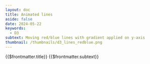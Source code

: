 ```yaml
---
layout: doc
title: Animated lines
aside: false
date: 2024-05-22
keywords:
  - D3
subtext: Moving red/blue lines with gradient applied on y-axis
thumbnail: /thumbnails/d3_lines_redblue.png
---
```


<FigureTitle>{{$frontmatter.title}}</FigureTitle>
<SubtitleHeader>{{$frontmatter.subtext}}</SubtitleHeader>
<D3PlotContainer>
<svg ref="svgContainer"></svg>
</D3PlotContainer>

<script setup>
import { ref, onMounted, computed } from 'vue';
import * as d3 from 'd3';

const svgContainer = ref(null);

const width = 1000;
const height = 250;


// Function to generate data points
function generateData(start, stop, numPoints) {
  const step = (stop - start) / (numPoints - 1);
  return Array.from({ length: numPoints }, (_, i) => ({
    x: start + i * step,
    y: height / 2,
  }));
}

// Generate initial data points
let data = generateData(0, width, 3);
// Generate initial data points for multiple lines

const numLines = 10;
let datasets = Array.from({ length: numLines }, () => generateData(0, width, 10));

const x = d3.scaleLinear().domain([0, width]).range([0, width]);
const y = d3.scaleLinear().domain([0, height]).range([height, 0]);

function generateRandomCoordinates() {
  return datasets.map(data => {
    const newData = [...data];
    for (let i = 1; i < data.length - 1; i += 1) {
      newData[i] = {
        ...newData[i],
        y: Math.random() * height,
      };
    }
    return newData;
  });
}

// Create the SVG element
function createSvg() {
  const svg = d3.select(svgContainer.value)
    .attr('preserveAspectRatio', 'xMinYMin meet')
    .attr('viewBox', [0, 0, width, height])


  const defs = svg.append('defs');

  const colorSchemes = [
    d3.interpolateBlues,
    d3.interpolateReds,
  ];

  colorSchemes.forEach((scheme, i) => {
    const gradient = defs.append('linearGradient')
      .attr('id', `lineGradient-${i}`)
      .attr('gradientUnits', 'userSpaceOnUse')
      .attr('x1', 0)
      .attr('y1', y(0))
      .attr('x2', 0)
      .attr('y2', y(height));

    const color = d3.scaleSequential().domain([0, height]).interpolator(scheme);

    gradient.selectAll('stop')
      .data(color.ticks().map((t, i, n) => ({ offset: `${100 * i / (n.length - 1)}%`, color: color(t) })))
      .enter().append('stop')
      .attr('offset', d => d.offset)
      .attr('stop-color', d => d.color);
  });

  return svg;
}

function updatePath(svg) {
  svg.selectAll('path')
    .data(datasets)
    .join(
      enter => enter.append('path')
        .attr('mix-blend-mode', 'multiply')
        .attr('fill', 'none')
        .attr('stroke', (d, i) => `url(#lineGradient-${i})`)
        .attr('stroke-width', 1.5)
        .attr('opacity', 1)
        .attr('d', d3.line().curve(d3.curveBasis)
          .x(d => x(d.x))
          .y(d => y(d.y))),
      update => update
        .transition()
        .duration(3000)
        .ease(d3.easeLinear)
        .attr('d', d3.line().curve(d3.curveBasis)
          .x(d => x(d.x))
          .y(d => y(d.y))),
      exit => exit.remove()
    );
}

onMounted(() => {
  const svg = createSvg();

  updatePath(svg);

  setInterval(() => {
    datasets = generateRandomCoordinates();
    updatePath(svg);
  }, 3000);
});
</script>
